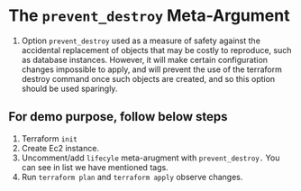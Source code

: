# The ```prevent_destroy``` Meta-Argument
 
 1. Option `prevent_destroy` used as a measure of safety against the accidental replacement of objects that may be costly to reproduce, such as database instances. However, it will make certain configuration changes impossible to apply, and will prevent the use of the terraform destroy command once such objects are created, and so this option should be used sparingly.


## For demo purpose, follow below steps
1. Terraform `init`
2. Create Ec2 instance.
3. Uncomment/add `lifecyle` meta-arugment with `prevent_destroy.` You can see in list we have mentioned tags.
4. Run `terraform plan` and `terraform apply` observe changes.
